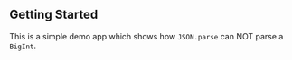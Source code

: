 ## Getting Started

This is a simple demo app which shows how `JSON.parse` can NOT parse a `BigInt`.